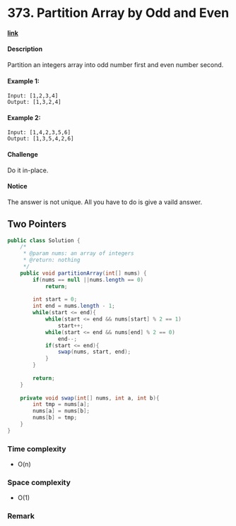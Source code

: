 # 373. Partition Array by Odd and Even

#### [link](https://www.lintcode.com/problem/partition-array-by-odd-and-even/description)

#### Description
Partition an integers array into odd number first and even number second.

#### Example 1:
```
Input: [1,2,3,4]
Output: [1,3,2,4]
```
#### Example 2:
```
Input: [1,4,2,3,5,6]
Output: [1,3,5,4,2,6]
```

#### Challenge
Do it in-place.

#### Notice
The answer is not unique. All you have to do is give a vaild answer.

## Two Pointers
```java
public class Solution {
    /*
     * @param nums: an array of integers
     * @return: nothing
     */
    public void partitionArray(int[] nums) {
        if(nums == null ||nums.length == 0)
            return;
            
        int start = 0;
        int end = nums.length - 1;
        while(start <= end){
            while(start <= end && nums[start] % 2 == 1)
                start++;
            while(start <= end && nums[end] % 2 == 0)
                end--;
            if(start <= end){
                swap(nums, start, end);
            }
        }
        
        return;
    }
    
    private void swap(int[] nums, int a, int b){
        int tmp = nums[a];
        nums[a] = nums[b];
        nums[b] = tmp;
    }
}
```
### Time complexity
* O(n)
### Space complexity
* O(1)
### Remark